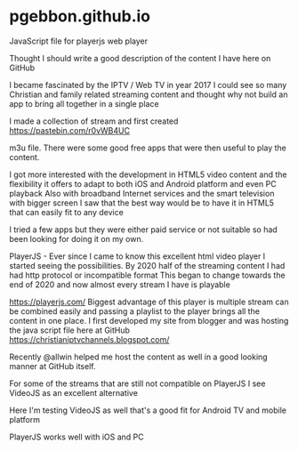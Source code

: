 # pgebbon.github.io
JavaScript file for playerjs web player

Thought I should write a good description of the content I have here on GitHub

I became fascinated by the IPTV / Web TV in year 2017
I could see so many Christian and family related streaming content and thought why not build an app to bring all together in a single place 

I made a collection of stream and first created 
https://pastebin.com/r0vWB4UC

m3u file. There were some good free apps that were then useful to play the content.

I got more interested with the development in HTML5 video content and the flexibility it offers to adapt to both iOS and Android platform and even PC playback 
Also with broadband Internet services and the smart television with bigger screen I saw that the best way would be to have it in HTML5 that can easily fit to any device 

I tried a few apps but they were either paid service or not suitable so had been looking for doing it on my own.

PlayerJS - Ever since I came to know this excellent html video player I started seeing the possibilities. By 2020 half of the streaming content I had had http protocol or incompatible format 
This began to change towards the end of 2020 and now almost every stream I have is playable 

https://playerjs.com/ Biggest advantage of this player is multiple stream can be combined easily and passing a playlist to the player brings all the content in one place. I first developed
my site from blogger and was hosting the java script file here at GitHub 
https://christianiptvchannels.blogspot.com/

Recently @allwin helped me host the content as well in a good looking manner at GitHub itself.

For some of the streams that are still not compatible on PlayerJS I see VideoJS as an excellent alternative

Here I'm testing VideoJS as well that's a good fit for Android TV and mobile platform 

PlayerJS works well with iOS and PC
